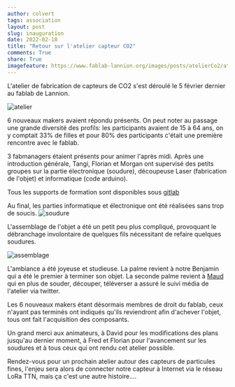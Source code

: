 ```yaml
---
author: colvert
tags: association
layout: post
slug: inauguration
date: 2022-02-18
title: "Retour sur l'atelier capteur CO2"
comments: True
share: True
imagefeature: https://www.fablab-lannion.org/images/posts/atelierCo2/atelier-co2-2.jpeg
---
```


L'atelier de fabrication de capteurs de CO2 s'est déroulé le 5 février dernier au fablab de Lannion.

![atelier](https://www.fablab-lannion.org/images/posts/atelierCo2/atelier-co2-2.jpeg)

6 nouveaux makers avaient répondu présents. 
On peut noter au passage une grande diversité des profils: les participants avaient de 15 à 64 ans,
on y comptait 33% de filles et pour 80% des participants c'était une première rencontre avec le fablab.

3 fabmanagers étaient présents pour animer l'après midi. 
Après une introduction générale, Tangi, Florian et Morgan ont supervisé des petits groupes sur 
la partie électronique (soudure), découpeuse Laser (fabrication de l'objet) et informatique
(code arduino).

Tous les supports de formation sont disponibles sous [gitlab](https://gitlab.com/fablab-lannion/capteur-co2/-/blob/main/docs/atelier/atelier.md)

Au final, les parties informatique et électronique ont été réalisées sans trop de soucis.
![soudure](https://www.fablab-lannion.org/images/posts/atelierCo2/atelier-co2-3.jpeg)

L'assemblage de l'objet a été un petit peu plus compliqué, provoquant le débranchage involontaire
de quelques fils nécessitant de refaire quelques soudures.

![assemblage](https://www.fablab-lannion.org/images/posts/atelierCo2/atelier-co2-1.jpeg)

L'ambiance a été joyeuse et studieuse.
La palme revient à notre Benjamin qui a été le premier à terminer son objet.
La seconde palme revient à [Maud](https://twitter.com/MaudEspeErun) qui en plus de souder, découper,
téléverser a assuré le suivi média de l'atelier via twitter.

Les 6 nouveaux makers étant désormais membres de droit du fablab, ceux n'ayant pas terminés
ont indiqués qu'ils reviendront afin d'achever l'objet, tous ont fait l'acquisition des composants.

Un grand merci aux animateurs, à David pour les  modifications des plans jusqu'au dernier moment,
à Fred et Florian pour l'avancement sur les soudures et à tous ceux qui ont rendu cet atelier possible.

Rendez-vous pour un prochain atelier autour des capteurs de particules fines, l'enjeu sera alors
de connecter notre capteur à Internet via le réseau LoRa TTN, mais ça c'est une autre histoire....
